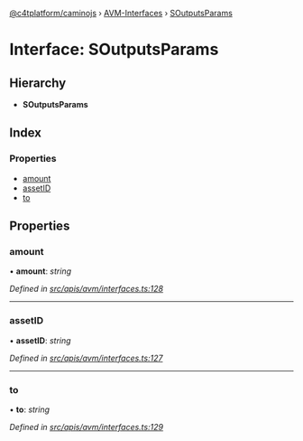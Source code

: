 [@c4tplatform/caminojs](../api.md) › [AVM-Interfaces](../modules/avm_interfaces.md) › [SOutputsParams](avm_interfaces.soutputsparams.md)

# Interface: SOutputsParams

## Hierarchy

* **SOutputsParams**

## Index

### Properties

* [amount](avm_interfaces.soutputsparams.md#amount)
* [assetID](avm_interfaces.soutputsparams.md#assetid)
* [to](avm_interfaces.soutputsparams.md#to)

## Properties

###  amount

• **amount**: *string*

*Defined in [src/apis/avm/interfaces.ts:128](https://github.com/chain4travel/caminojs/blob/ac57b5af/src/apis/avm/interfaces.ts#L128)*

___

###  assetID

• **assetID**: *string*

*Defined in [src/apis/avm/interfaces.ts:127](https://github.com/chain4travel/caminojs/blob/ac57b5af/src/apis/avm/interfaces.ts#L127)*

___

###  to

• **to**: *string*

*Defined in [src/apis/avm/interfaces.ts:129](https://github.com/chain4travel/caminojs/blob/ac57b5af/src/apis/avm/interfaces.ts#L129)*
